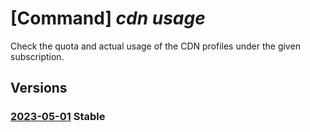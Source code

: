 # [Command] _cdn usage_

Check the quota and actual usage of the CDN profiles under the given subscription.

## Versions

### [2023-05-01](/Resources/mgmt-plane/L3N1YnNjcmlwdGlvbnMve30vcHJvdmlkZXJzL21pY3Jvc29mdC5jZG4vY2hlY2tyZXNvdXJjZXVzYWdl/2023-05-01.xml) **Stable**

<!-- mgmt-plane /subscriptions/{}/providers/microsoft.cdn/checkresourceusage 2023-05-01 -->
